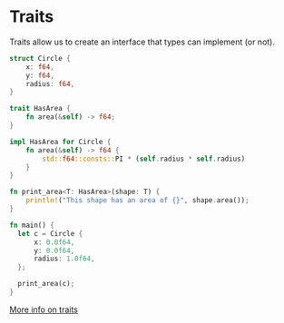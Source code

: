 # Traits

Traits allow us to create an interface that types can implement (or not).

```rust
struct Circle {
    x: f64,
    y: f64,
    radius: f64,
}

trait HasArea {
    fn area(&self) -> f64;
}

impl HasArea for Circle {
    fn area(&self) -> f64 {
        std::f64::consts::PI * (self.radius * self.radius)
    }
}

fn print_area<T: HasArea>(shape: T) {
    println!("This shape has an area of {}", shape.area());
}

fn main() {
  let c = Circle {
      x: 0.0f64,
      y: 0.0f64,
      radius: 1.0f64,
  };

  print_area(c);
}
```

[More info on traits](https://doc.rust-lang.org/1.8.0/book/traits.html)
